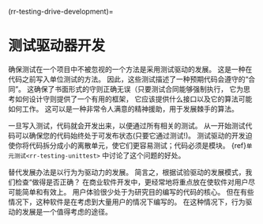 (rr-testing-drive-development)=
# 测试驱动器开发

确保测试在一个项目中不被忽视的一个方法是采用测试驱动的发展。 这是一种在代码之前写入单位测试的方法。 因此，这些测试描述了一种预期代码会遵守的“合同”。 这确保了书面形式的守则正确无误（只要测试合同能够强制执行， 它为思考如何设计守则提供了一个有用的框架， 它应该提供什么接口以及它的算法可能如何工作。 这可以是一种非常令人满意的精神援助，用于发展棘手的算法。

一旦写入测试，代码就会开发出来，以便通过所有相关的测试。 从一开始测试代码可以确保您的代码始终处于可发布状态(只要它通过测试!)。 测试驱动的开发迫使你将代码拆分成小的离散单元，使它们更容易测试；代码必须是模块。
{ref}`单元测试<rr-testing-unittest>` 中讨论了这个问题的好处。

替代发展办法是以行为为驱动力的发展。 简言之，根据试验驱动的发展模式，我们检查“做得是否正确？ 在商业软件开发中，更经常地将重点放在使软件对用户尽可能简单和有效上。 用户体验很少处于为研究目的编写的代码的核心。 但在有些情况下，这种软件是在考虑到大量用户的情况下编写的。 在这种情况下，行为驱动的发展是一个值得考虑的途径。
